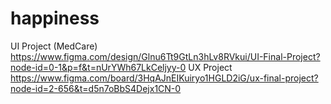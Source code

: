 # happiness
 UI Project (MedCare)
https://www.figma.com/design/Glnu6Tt9GtLn3hLv8RVkui/UI-Final-Project?node-id=0-1&p=f&t=nUrYWh67LkCeljyy-0
UX Project
https://www.figma.com/board/3HqAJnEIKuiryo1HGLD2iG/ux-final-project?node-id=2-656&t=d5n7oBbS4Dejx1CN-0

